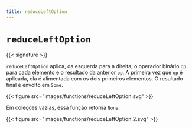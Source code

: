 ```yaml
---
title: reduceLeftOption
---
```


# `reduceLeftOption`

{{< signature >}}

`reduceLeftOption` aplica, da esquerda para a direita, o operador binário `op` para cada elemento e o resultado da anterior `op`.
A primeira vez que `op` é aplicada, ela é alimentada com os dois primeiros elementos.
O resultado final é envolto em `Some`.

{{< figure src="images/functions/reduceLeftOption.svg" >}}

Em coleções vazias, essa função retorna `None`.

{{< figure src="images/functions/reduceLeftOption.2.svg" >}}
